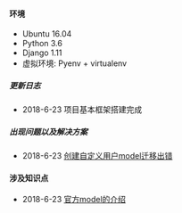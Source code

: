 #### 环境
 - Ubuntu 16.04
 - Python 3.6
 - Django 1.11
 - 虚拟环境: Pyenv + virtualenv

##### 更新日志
 - 2018-6-23 项目基本框架搭建完成

##### 出现问题以及解决方案
 - 2018-6-23 [创建自定义用户model迁移出错](https://github.com/superwwfans/Summary-issues/blob/master/Django11/2018-6-24.md)

#### 涉及知识点
 - 2018-6-23 [官方model的介绍](https://docs.djangoproject.com/en/1.11/topics/db/models/)